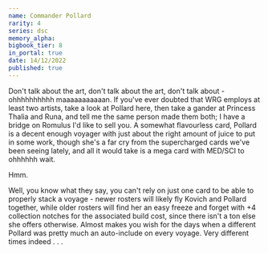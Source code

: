 ```yaml
---
name: Commander Pollard
rarity: 4
series: dsc
memory_alpha:
bigbook_tier: 8
in_portal: true
date: 14/12/2022
published: true
---
```


Don't talk about the art, don't talk about the art, don't talk about - ohhhhhhhhhh maaaaaaaaaaan. If you've ever doubted that WRG employs at least two artists, take a look at Pollard here, then take a gander at Princess Thalia and Runa, and tell me the same person made them both; I have a bridge on Romulus I'd like to sell you. A somewhat flavourless card, Pollard is a decent enough voyager with just about the right amount of juice to put in some work, though she's a far cry from the supercharged cards we've been seeing lately, and all it would take is a mega card with MED/SCI to ohhhhhh wait. 

Hmm. 

Well, you know what they say, you can't rely on just one card to be able to properly stack a voyage - newer rosters will likely fly Kovich and Pollard together, while older rosters will find her an easy freeze and forget with +4 collection notches for the associated build cost, since there isn't a ton else she offers otherwise. Almost makes you wish for the days when a different Pollard was pretty much an auto-include on every voyage. Very different times indeed . . .
